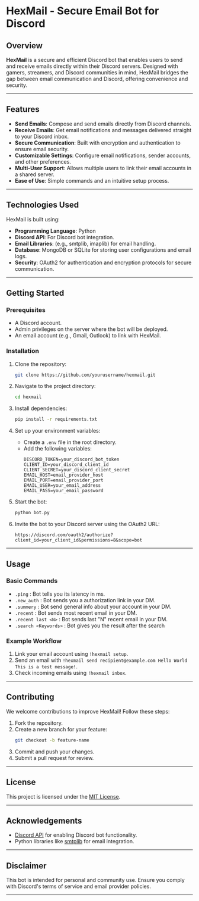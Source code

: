 # HexMail - Secure Email Bot for Discord

## Overview
**HexMail** is a secure and efficient Discord bot that enables users to send and receive emails directly within their Discord servers. Designed with gamers, streamers, and Discord communities in mind, HexMail bridges the gap between email communication and Discord, offering convenience and security.

---

## Features
- **Send Emails**: Compose and send emails directly from Discord channels.
- **Receive Emails**: Get email notifications and messages delivered straight to your Discord inbox.
- **Secure Communication**: Built with encryption and authentication to ensure email security.
- **Customizable Settings**: Configure email notifications, sender accounts, and other preferences.
- **Multi-User Support**: Allows multiple users to link their email accounts in a shared server.
- **Ease of Use**: Simple commands and an intuitive setup process.

---

## Technologies Used
HexMail is built using:

- **Programming Language**: Python
- **Discord API**: For Discord bot integration.
- **Email Libraries**: (e.g., smtplib, imaplib) for email handling.
- **Database**: MongoDB or SQLite for storing user configurations and email logs.
- **Security**: OAuth2 for authentication and encryption protocols for secure communication.

---

## Getting Started

### Prerequisites
- A Discord account.
- Admin privileges on the server where the bot will be deployed.
- An email account (e.g., Gmail, Outlook) to link with HexMail.

### Installation
1. Clone the repository:
   ```bash
   git clone https://github.com/yourusername/hexmail.git
   ```
2. Navigate to the project directory:
   ```bash
   cd hexmail
   ```
3. Install dependencies:
   ```bash
   pip install -r requirements.txt
   ```
4. Set up your environment variables:
   - Create a `.env` file in the root directory.
   - Add the following variables:
     ```env
     DISCORD_TOKEN=your_discord_bot_token
     CLIENT_ID=your_discord_client_id
     CLIENT_SECRET=your_discord_client_secret
     EMAIL_HOST=email_provider_host
     EMAIL_PORT=email_provider_port
     EMAIL_USER=your_email_address
     EMAIL_PASS=your_email_password
     ```
5. Start the bot:
   ```bash
   python bot.py
   ```

6. Invite the bot to your Discord server using the OAuth2 URL:
   ```
   https://discord.com/oauth2/authorize?client_id=your_client_id&permissions=8&scope=bot
   ```

---

## Usage

### Basic Commands
- `.ping` : Bot tells you its latency in ms.
- `.new_auth` : Bot sends you a authorization link in your DM.
- `.summery` : Bot send general info about your account in your DM.
- `.recent` : Bot sends most recent email in your DM.
- `.recent last <N>` : Bot sends last "N" recent email in your DM.
- `.search <Keywords>` : Bot gives you the result after the search

### Example Workflow
1. Link your email account using `!hexmail setup`.
2. Send an email with `!hexmail send recipient@example.com Hello World This is a test message!`.
3. Check incoming emails using `!hexmail inbox`.

---

## Contributing
We welcome contributions to improve HexMail! Follow these steps:
1. Fork the repository.
2. Create a new branch for your feature:
   ```bash
   git checkout -b feature-name
   ```
3. Commit and push your changes.
4. Submit a pull request for review.

---

## License
This project is licensed under the [MIT License](LICENSE).

---

## Acknowledgements
- [Discord API](https://discord.com/developers/docs/intro) for enabling Discord bot functionality.
- Python libraries like [smtplib](https://docs.python.org/3/library/smtplib.html) for email integration.

---

## Disclaimer
This bot is intended for personal and community use. Ensure you comply with Discord's terms of service and email provider policies.

---

